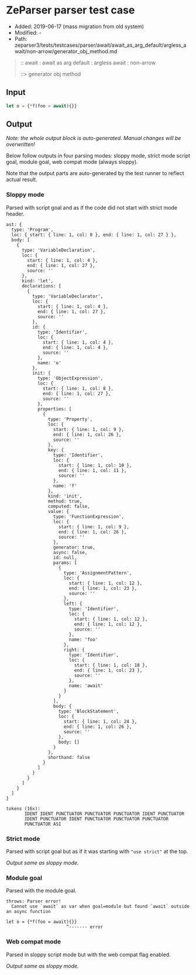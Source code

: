 # ZeParser parser test case

- Added: 2019-06-17 (mass migration from old system)
- Modified: -
- Path: zeparser3/tests/testcases/parser/await/await_as_arg_default/argless_await/non-arrow/generator_obj_method.md

> :: await : await as arg default : argless await : non-arrow
>
> ::> generator obj method

## Input

`````js
let o = {*f(foo = await){}}
`````

## Output

_Note: the whole output block is auto-generated. Manual changes will be overwritten!_

Below follow outputs in four parsing modes: sloppy mode, strict mode script goal, module goal, web compat mode (always sloppy).

Note that the output parts are auto-generated by the test runner to reflect actual result.

### Sloppy mode

Parsed with script goal and as if the code did not start with strict mode header.

`````
ast: {
  type: 'Program',
  loc: { start: { line: 1, col: 0 }, end: { line: 1, col: 27 } },
  body: [
    {
      type: 'VariableDeclaration',
      loc: {
        start: { line: 1, col: 4 },
        end: { line: 1, col: 27 },
        source: ''
      },
      kind: 'let',
      declarations: [
        {
          type: 'VariableDeclarator',
          loc: {
            start: { line: 1, col: 4 },
            end: { line: 1, col: 27 },
            source: ''
          },
          id: {
            type: 'Identifier',
            loc: {
              start: { line: 1, col: 4 },
              end: { line: 1, col: 4 },
              source: ''
            },
            name: 'o'
          },
          init: {
            type: 'ObjectExpression',
            loc: {
              start: { line: 1, col: 8 },
              end: { line: 1, col: 27 },
              source: ''
            },
            properties: [
              {
                type: 'Property',
                loc: {
                  start: { line: 1, col: 9 },
                  end: { line: 1, col: 26 },
                  source: ''
                },
                key: {
                  type: 'Identifier',
                  loc: {
                    start: { line: 1, col: 10 },
                    end: { line: 1, col: 11 },
                    source: ''
                  },
                  name: 'f'
                },
                kind: 'init',
                method: true,
                computed: false,
                value: {
                  type: 'FunctionExpression',
                  loc: {
                    start: { line: 1, col: 9 },
                    end: { line: 1, col: 26 },
                    source: ''
                  },
                  generator: true,
                  async: false,
                  id: null,
                  params: [
                    {
                      type: 'AssignmentPattern',
                      loc: {
                        start: { line: 1, col: 12 },
                        end: { line: 1, col: 23 },
                        source: ''
                      },
                      left: {
                        type: 'Identifier',
                        loc: {
                          start: { line: 1, col: 12 },
                          end: { line: 1, col: 12 },
                          source: ''
                        },
                        name: 'foo'
                      },
                      right: {
                        type: 'Identifier',
                        loc: {
                          start: { line: 1, col: 18 },
                          end: { line: 1, col: 23 },
                          source: ''
                        },
                        name: 'await'
                      }
                    }
                  ],
                  body: {
                    type: 'BlockStatement',
                    loc: {
                      start: { line: 1, col: 24 },
                      end: { line: 1, col: 26 },
                      source: ''
                    },
                    body: []
                  }
                },
                shorthand: false
              }
            ]
          }
        }
      ]
    }
  ]
}

tokens (16x):
       IDENT IDENT PUNCTUATOR PUNCTUATOR PUNCTUATOR IDENT PUNCTUATOR
       IDENT PUNCTUATOR IDENT PUNCTUATOR PUNCTUATOR PUNCTUATOR
       PUNCTUATOR ASI
`````

### Strict mode

Parsed with script goal but as if it was starting with `"use strict"` at the top.

_Output same as sloppy mode._

### Module goal

Parsed with the module goal.

`````
throws: Parser error!
  Cannot use `await` as var when goal=module but found `await` outside an async function

let o = {*f(foo = await){}}
                       ^------- error
`````


### Web compat mode

Parsed in sloppy script mode but with the web compat flag enabled.

_Output same as sloppy mode._
